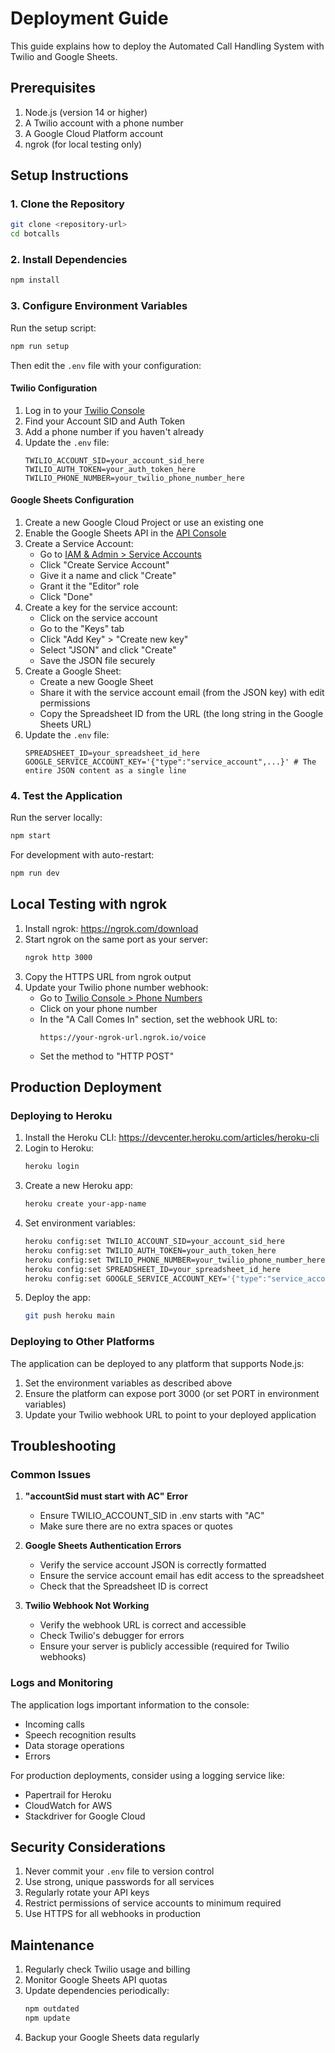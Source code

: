 # Deployment Guide

This guide explains how to deploy the Automated Call Handling System with Twilio and Google Sheets.

## Prerequisites

1. Node.js (version 14 or higher)
2. A Twilio account with a phone number
3. A Google Cloud Platform account
4. ngrok (for local testing only)

## Setup Instructions

### 1. Clone the Repository

```bash
git clone <repository-url>
cd botcalls
```

### 2. Install Dependencies

```bash
npm install
```

### 3. Configure Environment Variables

Run the setup script:
```bash
npm run setup
```

Then edit the `.env` file with your configuration:

#### Twilio Configuration
1. Log in to your [Twilio Console](https://console.twilio.com/)
2. Find your Account SID and Auth Token
3. Add a phone number if you haven't already
4. Update the `.env` file:
   ```
   TWILIO_ACCOUNT_SID=your_account_sid_here
   TWILIO_AUTH_TOKEN=your_auth_token_here
   TWILIO_PHONE_NUMBER=your_twilio_phone_number_here
   ```

#### Google Sheets Configuration
1. Create a new Google Cloud Project or use an existing one
2. Enable the Google Sheets API in the [API Console](https://console.cloud.google.com/apis/library/sheets.googleapis.com)
3. Create a Service Account:
   - Go to [IAM & Admin > Service Accounts](https://console.cloud.google.com/iam-admin/serviceaccounts)
   - Click "Create Service Account"
   - Give it a name and click "Create"
   - Grant it the "Editor" role
   - Click "Done"
4. Create a key for the service account:
   - Click on the service account
   - Go to the "Keys" tab
   - Click "Add Key" > "Create new key"
   - Select "JSON" and click "Create"
   - Save the JSON file securely
5. Create a Google Sheet:
   - Create a new Google Sheet
   - Share it with the service account email (from the JSON key) with edit permissions
   - Copy the Spreadsheet ID from the URL (the long string in the Google Sheets URL)
6. Update the `.env` file:
   ```
   SPREADSHEET_ID=your_spreadsheet_id_here
   GOOGLE_SERVICE_ACCOUNT_KEY='{"type":"service_account",...}' # The entire JSON content as a single line
   ```

### 4. Test the Application

Run the server locally:
```bash
npm start
```

For development with auto-restart:
```bash
npm run dev
```

## Local Testing with ngrok

1. Install ngrok: https://ngrok.com/download
2. Start ngrok on the same port as your server:
   ```bash
   ngrok http 3000
   ```
3. Copy the HTTPS URL from ngrok output
4. Update your Twilio phone number webhook:
   - Go to [Twilio Console > Phone Numbers](https://console.twilio.com/us1/develop/phone-numbers)
   - Click on your phone number
   - In the "A Call Comes In" section, set the webhook URL to:
     ```
     https://your-ngrok-url.ngrok.io/voice
     ```
   - Set the method to "HTTP POST"

## Production Deployment

### Deploying to Heroku

1. Install the Heroku CLI: https://devcenter.heroku.com/articles/heroku-cli
2. Login to Heroku:
   ```bash
   heroku login
   ```
3. Create a new Heroku app:
   ```bash
   heroku create your-app-name
   ```
4. Set environment variables:
   ```bash
   heroku config:set TWILIO_ACCOUNT_SID=your_account_sid_here
   heroku config:set TWILIO_AUTH_TOKEN=your_auth_token_here
   heroku config:set TWILIO_PHONE_NUMBER=your_twilio_phone_number_here
   heroku config:set SPREADSHEET_ID=your_spreadsheet_id_here
   heroku config:set GOOGLE_SERVICE_ACCOUNT_KEY='{"type":"service_account",...}'
   ```
5. Deploy the app:
   ```bash
   git push heroku main
   ```

### Deploying to Other Platforms

The application can be deployed to any platform that supports Node.js:
1. Set the environment variables as described above
2. Ensure the platform can expose port 3000 (or set PORT in environment variables)
3. Update your Twilio webhook URL to point to your deployed application

## Troubleshooting

### Common Issues

1. **"accountSid must start with AC" Error**
   - Ensure TWILIO_ACCOUNT_SID in .env starts with "AC"
   - Make sure there are no extra spaces or quotes

2. **Google Sheets Authentication Errors**
   - Verify the service account JSON is correctly formatted
   - Ensure the service account email has edit access to the spreadsheet
   - Check that the Spreadsheet ID is correct

3. **Twilio Webhook Not Working**
   - Verify the webhook URL is correct and accessible
   - Check Twilio's debugger for errors
   - Ensure your server is publicly accessible (required for Twilio webhooks)

### Logs and Monitoring

The application logs important information to the console:
- Incoming calls
- Speech recognition results
- Data storage operations
- Errors

For production deployments, consider using a logging service like:
- Papertrail for Heroku
- CloudWatch for AWS
- Stackdriver for Google Cloud

## Security Considerations

1. Never commit your `.env` file to version control
2. Use strong, unique passwords for all services
3. Regularly rotate your API keys
4. Restrict permissions of service accounts to minimum required
5. Use HTTPS for all webhooks in production

## Maintenance

1. Regularly check Twilio usage and billing
2. Monitor Google Sheets API quotas
3. Update dependencies periodically:
   ```bash
   npm outdated
   npm update
   ```
4. Backup your Google Sheets data regularly